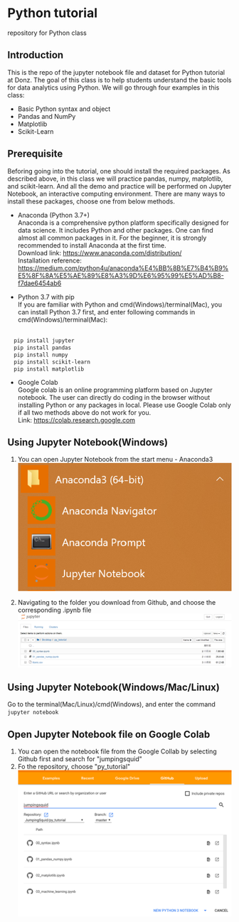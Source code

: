 # Python tutorial
repository for Python class

Introduction
------------
This is the repo of the jupyter notebook file and dataset for Python tutorial at Donz. The goal of this class
is to help students understand the basic tools for data analytics using Python. We will go through four examples in this class:
+ Basic Python syntax and object
+ Pandas and NumPy
+ Matplotlib
+ Scikit-Learn

Prerequisite
------------
Beforing going into the tutorial, one should install the required packages. As described above, in this class we will practice pandas, numpy, matplotlib, and scikit-learn. And all the demo and practice will be performed on Jupyter Notebook, an interactive computing environment. There are many ways to install these packages, choose one from below methods.

+ Anaconda (Python 3.7+)<br/>
Anaconda is a comprehensive python platform specifically designed for data science. It includes Python and other packages. One can find almost all common packages in it. For the beginner, it is strongly recommended to install Anaconda at the first time. <br/>
Download link: https://www.anaconda.com/distribution/ <br/>
Installation reference: https://medium.com/python4u/anaconda%E4%BB%8B%E7%B4%B9%E5%8F%8A%E5%AE%89%E8%A3%9D%E6%95%99%E5%AD%B8-f7dae6454ab6 <br />

+ Python 3.7 with pip <br/>
If you are familiar with Python and cmd(Windows)/terminal(Mac), you can install Python 3.7 first, and enter following commands in cmd(Windows)/terminal(Mac):
<pre><code>
  pip install jupyter
  pip install pandas
  pip install numpy
  pip install scikit-learn
  pip install matplotlib</code></pre>

+ Google Colab <br/>
Google colab is an online programming platform based on Jupyter notebook. The user can directly do coding in the browser without installing Python or any packages in local. Please use Google Colab only if all two methods above do not work for you.<br/>
Link: https://colab.research.google.com

Using Jupyter Notebook(Windows)
----------------------
1. You can open Jupyter Notebook from the start menu - Anaconda3
![Anaconda_ju_1](https://github.com/JumpingSquid/py_tutorial/blob/master/image/jupyter_1.png)


2. Navigating to the folder you download from Github, and choose the corresponding .ipynb file
![Anaconda_ju_2](https://github.com/JumpingSquid/py_tutorial/blob/master/image/jupyter_2.png)

Using Jupyter Notebook(Windows/Mac/Linux)
----------------------
Go to the terminal(Mac/Linux)/cmd(Windows), and enter the command
<code>jupyter notebook</code>

Open Jupyter Notebook file on Google Colab
----------------------
1. You can open the notebook file from the Google Collab by selecting Github first and search for "jumpingsquid"
2. Fo the repository, choose "py_tutorial"  
![Anaconda_ju_3](https://github.com/JumpingSquid/py_tutorial/blob/master/image/ju_collab.png)
